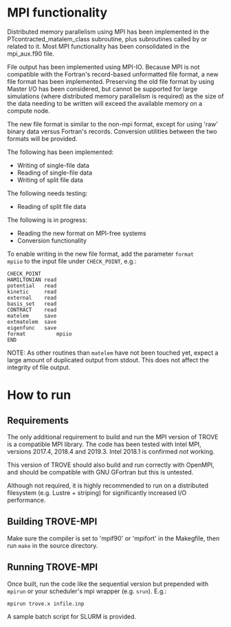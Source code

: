 # MPI functionality

Distributed memory parallelism using MPI has been implemented in the
PTcontracted_matalem_class subroutine, plus subroutines called by or related to
it. Most MPI functionality has been consolidated in the mpi_aux.f90 file.

File output has been implemented using MPI-IO. Because MPI is not compatible
with the Fortran's record-based unformatted file format, a new file format has
been implemented. Preserving the old file format by using Master I/O has been
considered, but cannot be supported for large simulations (where distributed
memory parallelism is required) as the size of the data needing to be written
will exceed the available memory on a compute node.

The new file format is similar to the non-mpi format, except for using 'raw'
binary data versus Fortran's records. Conversion utilities between the two
formats will be provided. 

The following has been implemented:

 - Writing of single-file data
 - Reading of single-file data
 - Writing of split file data

The following needs testing:

 - Reading of split file data

The following is in progress:

 - Reading the new format on MPI-free systems
 - Conversion functionality


To enable writing in the new file format, add the parameter `format		mpiio` to
the input file under `CHECK_POINT`, e.g.:

```
CHECK_POINT
HAMILTONIAN read
potential   read
kinetic     read
external    read
basis_set   read
CONTRACT    read
matelem     save
extmatelem  save
eigenfunc   save
format			mpiio
END
```

NOTE: As other routines than `matelem` have not been touched yet, expect a large
amount of duplicated output from stdout. This does not affect the integrity of
file output.

# How to run

## Requirements

The only additional requirement to build and run the MPI version of TROVE is a
compatible MPI library. The code has been tested with Intel MPI, versions
2017.4, 2018.4 and 2019.3. Intel 2018.1 is confirmed *not* working.

This version of TROVE should also build and run correctly with OpenMPI, and
should be compatible with GNU GFortran but this is untested.

Although not required, it is highly recommended to run on a distributed
filesystem (e.g. Lustre + striping) for significantly increased I/O performance.

## Building TROVE-MPI

Make sure the compiler is set to 'mpif90' or 'mpifort' in the Makegfile, then
run `make` in the source directory.

## Running TROVE-MPI

Once built, run the code like the sequential version but prepended with `mpirun`
or your scheduler's mpi wrapper (e.g. `srun`). E.g.:

`mpirun trove.x infile.inp`

A sample batch script for SLURM is provided.
